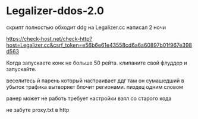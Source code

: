 # Legalizer-ddos-2.0
скрипт полностью обходит ddg на Legalizer.cc
написал 2 ночи


https://check-host.net/check-http?host=Legalizer.cc&csrf_token=e56b6e61e43558cd6a6a60897b01f967e398d563

Когда запускаете конк не больше 50 рейта. 
клипаните свой флуддер и запускайте. 

веселитесь
й
парень который настраивает ддг там он сумашедший в убыток трафика вытворяет блочит регионами. пиздец одним словом 

ранер может не работь требует настройки взял со старого кода 

не забуте proxy.txt в http